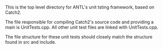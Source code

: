 This is the top level directory for ANTL's unit tsting framework, based on Catch2.

The file responsible for compiling Catch2's source code and providing a main is UnitTests.cpp. All other unit test files are linked with UnitTests.cpp.

The file structure for these unit tests should closely match the structure found in src and include.
